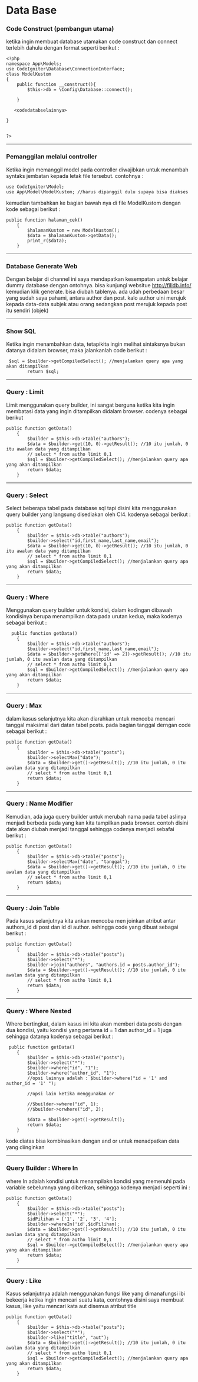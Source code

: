 # Data Base

### Code Construct (pembangun utama)
ketika ingin membuat database utamakan code construct dan connect terlebih dahulu dengan format seperti berikut :
```
<?php 
namespace App\Models;
use CodeIgniter\Database\ConnectionInterface;
class ModelKustom
{
    public function __construct(){
        $this->db = \Config\Database::connect();

    }

   <codedatabselainnya>

}


?>
```

---

### Pemanggilan melalui controller
Ketika ingin memanggil model pada controller diwajibkan untuk menambah syntaks jembatan kepada letak file tersebut. contohnya :
```
use CodeIgniter\Model;
use App\Model\ModelKustom; //harus dipanggil dulu supaya bisa diakses
```

kemudian tambahkan ke bagian bawah nya di file ModelKustom dengan kode sebagai berikut :
```
public function halaman_cek()
    {
        $halamanKustom = new ModelKustom();
        $data = $halamanKustom->getData();
        print_r($data);
    }
```
---

### Database Generate Web
Dengan belajar di channel ini saya mendapatkan kesempatan untuk belajar dummy database dengan ontohnya. bisa kunjungi websitue
http://filldb.info/
kemudian klik generate. bisa diubah tablenya. ada udah perbedaan besar yang sudah saya pahami, antara author dan post. kalo author uini merujuk kepada data-data subjek atau orang sedangkan  post merujuk kepada post itu sendiri (objek)

---

### Show SQL
Ketika ingin menambahkan data, tetapikita ingin melihat sintaksnya bukan datanya didalam browser, maka jalankanlah code berikut :
```
 $sql = $builder->getCompiledSelect(); //menjalankan query apa yang akan ditampilkan
        return $sql;
```

---

### Query : Limit
Limit menggunakan query builder, ini sangat berguna ketika kita ingin membatasi data yang ingin ditampilkan didalam browser. codenya sebagai berikut 
```
public function getData()
    {
        $builder = $this->db->table("authors");
        $data = $builder->get(10, 0)->getResult(); //10 itu jumlah, 0 itu awalan data yang ditampilkan
        // select * from autho limit 0,1
        $sql = $builder->getCompiledSelect(); //menjalankan query apa yang akan ditampilkan
        return $data;
    }
```

---

### Query : Select
Select beberapa tabel pada database sql tapi disini kita menggunakan query builder yang langsung disediakan oleh CI4. kodenya sebagai berikut :
```
public function getData()
    {
        $builder = $this->db->table("authors");
        $builder->select("id,first_name,last_name,email");
        $data = $builder->get(10, 0)->getResult(); //10 itu jumlah, 0 itu awalan data yang ditampilkan
        // select * from autho limit 0,1
        $sql = $builder->getCompiledSelect(); //menjalankan query apa yang akan ditampilkan
        return $data;
    }
```

---

### Query : Where
Menggunakan query builder untuk kondisi, dalam kodingan dibawah kondisinya berupa menampilkan data pada urutan kedua, maka kodenya sebagai berikut :
```
  public function getData()
    {
        $builder = $this->db->table("authors");
        $builder->select("id,first_name,last_name,email");
        $data = $builder->getWhere(['id' => 2])->getResult(); //10 itu jumlah, 0 itu awalan data yang ditampilkan
        // select * from autho limit 0,1
        $sql = $builder->getCompiledSelect(); //menjalankan query apa yang akan ditampilkan
        return $data;
    }
```
---

### Query : Max
dalam kasus selanjutnya kita akan diarahkan untuk mencoba mencari tanggal maksimal dari datan tabel posts. pada bagian tanggal derngan code sebagai berikut :
```
public function getData()
    {
        $builder = $this->db->table("posts");
        $builder->selectMax("date");
        $data = $builder->get()->getResult(); //10 itu jumlah, 0 itu awalan data yang ditampilkan
        // select * from autho limit 0,1
        return $data;
    }
```
---

### Query : Name Modifier
Kemudian, ada juga query builder untuk merubah nama pada tabel aslinya menjadi berbeda pada yang kan kita tampilkan pada browser. contoh disini date akan diubah menjadi tanggal sehingga codenya menjadi sebafai berikut :
```
public function getData()
    {
        $builder = $this->db->table("posts");
        $builder->selectMax("date", "tanggal");
        $data = $builder->get()->getResult(); //10 itu jumlah, 0 itu awalan data yang ditampilkan
        // select * from autho limit 0,1
        return $data;
    }
```

---
### Query : Join Table
Pada kasus selanjutnya kita ankan mencoba men joinkan atribut antar authors_id di post dan id di author. sehingga code yang dibuat sebagai berikut :
```
public function getData()
    {
        $builder = $this->db->table("posts");
        $builder->select("*");
        $builder->join("authors", "authors.id = posts.author_id");
        $data = $builder->get()->getResult(); //10 itu jumlah, 0 itu awalan data yang ditampilkan
        // select * from autho limit 0,1
        return $data;
    }
```

---

### Query : Where Nested
Where bertingkat, dalam kasus ini kita akan memberi data posts dengan dua kondisi, yaitu kondisi yang pertama id = 1 dan author_id = 1 juga sehingga datanya kodenya sebagai berikut :
```
 public function getData()
    {
        $builder = $this->db->table("posts");
        $builder->select("*");
        $builder->where("id", "1");
        $builder->where("author_id", "1");
        //opsi lainnya adalah : $builder->where("id = '1' and author_id = '1' ");
       
        //opsi lain ketika menggunakan or
        
        //$builder->where("id", 1);
        //$builder->orwhere("id", 2);

        $data = $builder->get()->getResult(); 
        return $data;
    }
```

kode diatas bisa kombinasikan dengan and or untuk menadpatkan data yang diinginkan

---

### Query Builder : Where In
where In adalah kondisi untuk menampilakn kondisi yang memenuhi pada variable sebelumnya yang diberikan, sehingga kodenya menjadi seperti ini :
```
public function getData()
    {
        $builder = $this->db->table("posts");
        $builder->select("*");
        $idPilihan = ['1', '2', '3', '4'];
        $builder->whereIn('id',$idPilihan);
        $data = $builder->get()->getResult(); //10 itu jumlah, 0 itu awalan data yang ditampilkan
        // select * from autho limit 0,1
        $sql = $builder->getCompiledSelect(); //menjalankan query apa yang akan ditampilkan
        return $data;
    }
```    

---

### Query : Like
Kasus selanjutnya adalah menggunakan fungsi like yang dimanafungsi ibi bekeerja ketika ingin mencari suatu kata, contohnya disini saya membuat kasus, like yaitu mencari kata aut disemua atribut title
```
public function getData()
    {
        $builder = $this->db->table("posts");
        $builder->select("*");
        $builder->like("title", "aut");
        $data = $builder->get()->getResult(); //10 itu jumlah, 0 itu awalan data yang ditampilkan
        // select * from autho limit 0,1
        $sql = $builder->getCompiledSelect(); //menjalankan query apa yang akan ditampilkan
        return $data;
    }
```
